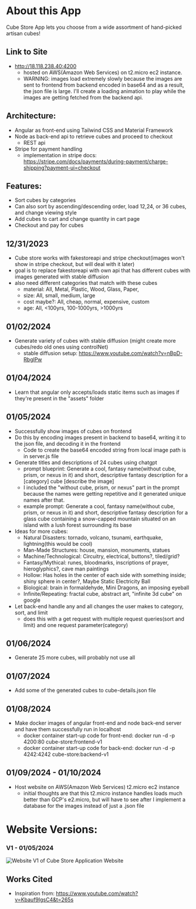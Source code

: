 # About this App
Cube Store App lets you choose from a wide assortment of hand-picked artisan cubes!

## Link to Site

- http://18.118.238.40:4200
    - hosted on AWS(Amazon Web Services) on t2.micro ec2 instance.
    - WARNING: images load extremely slowly because the images are sent to frontend from backend encoded in base64 and as a result, the json file is large. I'll create a loading animation to play while the images are getting fetched from the backend api.

## Architecture:
- Angular as front-end using Tailwind CSS and Material Framework
- Node as back-end api to retrieve cubes and proceed to checkout
    - REST api
- Stripe for payment handling
    - implementation in stripe docs: https://stripe.com/docs/payments/during-payment/charge-shipping?payment-ui=checkout

## Features:
- Sort cubes by categories
- Can also sort by ascending/descending order, load 12,24, or 36 cubes, and change viewing style
- Add cubes to cart and change quantity in cart page
- Checkout and pay for cubes

## 12/31/2023
- Cube store works with fakestoreapi and stripe checkout(images won't show in stripe checkout, but will deal with it later)
- goal is to replace fakestoreapi with own api that has different cubes with images generated with stable diffusion
- also need different categories that match with these cubes
    - material: All, Metal, Plastic, Wood, Glass, Paper,
    - size: All, small, medium, large
    - cost maybe?: All, cheap, normal, expensive, custom
    - age: All, <100yrs, 100-1000yrs, >1000yrs

## 01/02/2024
- Generate variety of cubes with stable diffusion (might create more cubes/redo old ones using controlNet)
    - stable diffusion setup: https://www.youtube.com/watch?v=nBpD-RbglPw 

## 01/04/2024
- Learn that angular only accepts/loads static items such as images if they're present in the "assets" folder

## 01/05/2024
- Successfully show images of cubes on frontend
- Do this by encoding images present in backend to base64, writing it to the json file, and decoding it in the frontend
    - Code to create the base64 encoded string from local image path is in server.js file
- Generate titles and descriptions of 24 cubes using chatgpt
    - prompt blueprint: Generate a cool, fantasy name(without cube, prism, or nexus in it) and short, descriptive fantasy description for a [category] cube [describe the image]
    - I included the "without cube, prism, or nexus" part in the prompt because the names were getting repetitive and it generated unique names after that.
    - example prompt: Generate a cool, fantasy name(without cube, prism, or nexus in it) and short, descriptive fantasy description for a glass cube containing a snow-capped mountain situated on an island with a lush forest surrounding its base
- Ideas for more cubes:
    - Natural Disasters: tornado, volcano, tsunami, earthquake, lightning(this would be cool)
    - Man-Made Structures: house, mansion, monuments, statues
    - Machine/Technological: Circuitry, electrical, buttons?, tiled/grid?
    - Fantasy/Mythical: runes, bloodmarks, inscriptions of prayer, hieroglyphics?, cave man paintings
    - Hollow: Has holes in the center of each side with something inside; shiny sphere in center?, Maybe Static Electricity Ball
    - Biological: brain in formaldehyde, Mini Dragons, an imposing eyeball
    - Infinite/Repeating: fractal cube, abstract art, "infinite 3d cube" on google
- Let back-end handle any and all changes the user makes to category, sort, and limit
    - does this with a get request with multiple request queries(sort and limit) and one request parameter(category)

## 01/06/2024
- Generate 25 more cubes, will probably not use all

## 01/07/2024
- Add some of the generated cubes to cube-details.json file

## 01/08/2024
- Make docker images of angular front-end and node back-end server and have them successfully run in localhost
    - docker container start-up code for front-end: docker run -d -p 4200:80 cube-store:frontend-v1 
    - docker container start-up code for back-end: docker run -d -p 4242:4242 cube-store:backend-v1 

## 01/09/2024 - 01/10/2024
- Host website on AWS(Amazon Web Services) t2.micro ec2 instance
    - initial thoughts are that this t2.micro instance handles loads much better than GCP's e2.micro, but will have to see after I implement a database for the images instead of just a .json file

# Website Versions:

### V1 - 01/05/2024
![Website V1 of Cube Store Application Website](./images/Cube_Store_V1.jpg)

## Works Cited
- Inspiration from: https://www.youtube.com/watch?v=Kbauf9IgsC4&t=265s